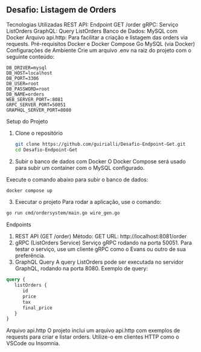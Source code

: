 ## Desafio: Listagem de Orders

Tecnologias Utilizadas
REST API: Endpoint GET /order
gRPC: Serviço ListOrders
GraphQL: Query ListOrders
Banco de Dados: MySQL com Docker
Arquivo api.http: Para facilitar a criação e listagem das orders via requests.
Pré-requisitos
Docker e Docker Compose
Go
MySQL (via Docker)
Configurações de Ambiente
Crie um arquivo .env na raiz do projeto com o seguinte conteúdo:

```dotenv
DB_DRIVER=mysql
DB_HOST=localhost
DB_PORT=3306
DB_USER=root
DB_PASSWORD=root
DB_NAME=orders
WEB_SERVER_PORT=:8081
GRPC_SERVER_PORT=50051
GRAPHQL_SERVER_PORT=8080
```
Setup do Projeto
1. Clone o repositório
   ```bash
   git clone https://github.com/guirialli/Desafio-Endpoint-Get.git
   cd Desafio-Endpoint-Get
   ```
2. Subir o banco de dados com Docker
   O Docker Compose será usado para subir um container com o MySQL configurado.

Execute o comando abaixo para subir o banco de dados:
```bash
docker compose up
```
3. Executar o projeto
   Para rodar a aplicação, use o comando:

```bash
go run cmd/ordersystem/main.go wire_gen.go
```
Endpoints
1. REST API (GET /order)
   Método: GET
   URL: http://localhost:8081/order
2. gRPC (ListOrders Service)
   Serviço gRPC rodando na porta 50051. Para testar o serviço, use um cliente gRPC como o Evans ou outro de sua preferência.
3. GraphQL Query
   A query ListOrders pode ser executada no servidor GraphQL, rodando na porta 8080.
   Exemplo de query:

```graphql
query {
   listOrders {
      id
      price
      tax
      final_price
   }
}
```
Arquivo api.http
O projeto inclui um arquivo api.http com exemplos de requests para criar e listar orders. Utilize-o em clientes HTTP como o VSCode ou Insomnia.
